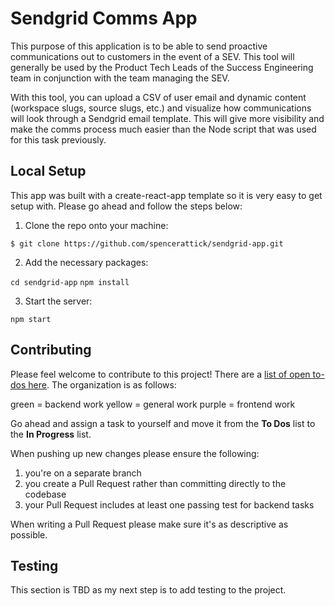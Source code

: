 # Sendgrid Comms App
This purpose of this application is to be able to send proactive communications out to customers in the event of a SEV. This tool will generally be used by the Product Tech Leads of the Success Engineering team in conjunction with the team managing the SEV.

With this tool, you can upload a CSV of user email and dynamic content (workspace slugs, source slugs, etc.) and visualize how communications will look through a Sendgrid email template. This will give more visibility and make the comms process much easier than the Node script that was used for this task previously.

## Local Setup
This app was built with a create-react-app template so it is very easy to get setup with. Please go ahead and follow the steps below:

1. Clone the repo onto your machine:

`$ git clone https://github.com/spencerattick/sendgrid-app.git`

2. Add the necessary packages:

`cd sendgrid-app`
`npm install`

3. Start the server:

`npm start`

## Contributing
Please feel welcome to contribute to this project! There are a [list of open to-dos here](https://trello.com/b/3O6rnu7f/sendgrid-app). The organization is as follows:

green = backend work
yellow = general work
purple = frontend work

Go ahead and assign a task to yourself and move it from the __To Dos__ list to the __In Progress__ list.

When pushing up new changes please ensure the following:

1. you're on a separate branch
2. you create a Pull Request rather than committing directly to the codebase
3. your Pull Request includes at least one passing test for backend tasks

When writing a Pull Request please make sure it's as descriptive as possible.

## Testing

This section is TBD as my next step is to add testing to the project.
